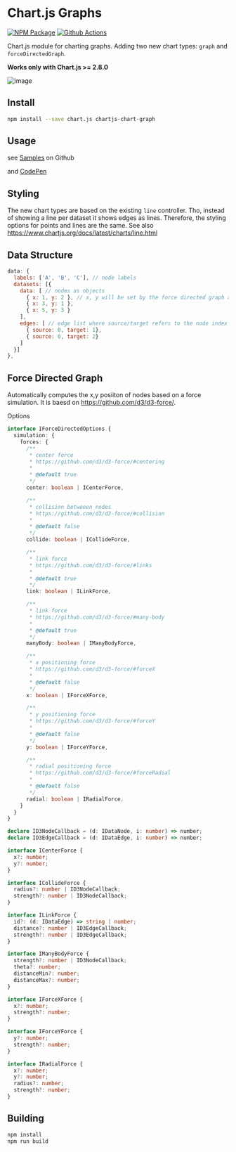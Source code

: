 # Chart.js Graphs
[![NPM Package][npm-image]][npm-url] [![Github Actions][github-actions-image]][github-actions-url]

Chart.js module for charting graphs. Adding two new chart types: `graph` and `forceDirectedGraph`.

**Works only with Chart.js >= 2.8.0**

![image](https://user-images.githubusercontent.com/4129778/65367328-971d4f00-dbfd-11e9-9a16-67c6f8e224e7.png)



## Install

```bash
npm install --save chart.js chartjs-chart-graph
```

## Usage
see [Samples](https://github.com/sgratzl/chartjs-chart-graph/tree/master/samples) on Github

and [CodePen]()


## Styling

The new chart types are based on the existing `line` controller. Tho, instead of showing a line per dataset it shows edges as lines. Therefore, the styling options for points and lines are the same. See also https://www.chartjs.org/docs/latest/charts/line.html

## Data Structure

```js
data: {
  labels: ['A', 'B', 'C'], // node labels
  datasets: [{
    data: [ // nodes as objects
      { x: 1, y: 2 }, // x, y will be set by the force directed graph and can be omitted
      { x: 3, y: 1 },
      { x: 5, y: 3 }
    ],
    edges: [ // edge list where source/target refers to the node index
      { source: 0, target: 1},
      { source: 0, target: 2}
    ]
  }]
},
```

## Force Directed Graph

Automatically computes the x,y posiiton of nodes based on a force simulation. It is baesd on https://github.com/d3/d3-force/.

Options
```typescript
interface IForceDirectedOptions {
  simulation: {
    forces: {
      /**
       * center force
       * https://github.com/d3/d3-force/#centering
       *
       * @default true
       */
      center: boolean | ICenterForce,

      /**
       * collision betweeen nodes
       * https://github.com/d3/d3-force/#collision
       *
       * @default false
       */
      collide: boolean | ICollideForce,

      /**
       * link force
       * https://github.com/d3/d3-force/#links
       *
       * @default true
       */
      link: boolean | ILinkForce,

      /**
       * link force
       * https://github.com/d3/d3-force/#many-body
       *
       * @default true
       */
      manyBody: boolean | IManyBodyForce,

      /**
       * x positioning force
       * https://github.com/d3/d3-force/#forceX
       *
       * @default false
       */
      x: boolean | IForceXForce,

      /**
       * y positioning force
       * https://github.com/d3/d3-force/#forceY
       *
       * @default false
       */
      y: boolean | IForceYForce,

      /**
       * radial positioning force
       * https://github.com/d3/d3-force/#forceRadial
       *
       * @default false
       */
      radial: boolean | IRadialForce,
    }
  }
}

declare ID3NodeCallback = (d: IDataNode, i: number) => number;
declare ID3EdgeCallback = (d: IDataEdge, i: number) => number;

interface ICenterForce {
  x?: number;
  y?: number;
}

interface ICollideForce {
  radius?: number | ID3NodeCallback;
  strength?: number | ID3NodeCallback;
}

interface ILinkForce {
  id?: (d: IDataEdge) => string | number;
  distance?: number | ID3EdgeCallback;
  strength?: number | ID3EdgeCallback;
}

interface IManyBodyForce {
  strength?: number | ID3NodeCallback;
  theta?: number;
  distanceMin?: number;
  distanceMax?: number;
}

interface IForceXForce {
  x?: number;
  strength?: number;
}

interface IForceYForce {
  y?: number;
  strength?: number;
}

interface IRadialForce {
  x?: number;
  y?: number;
  radius?: number;
  strength?: number;
}

```


## Building

```sh
npm install
npm run build
```

[npm-image]: https://badge.fury.io/js/chartjs-chart-graph.svg
[npm-url]: https://npmjs.org/package/chartjs-chart-graph
[github-actions-image]: https://github.com/sgratzl/chartjs-chart-graph/workflows/nodeci/badge.svg
[github-actions-url]: https://github.com/sgratzl/chartjs-chart-graph/actions
